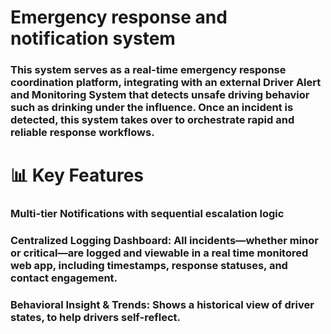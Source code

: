 # Emergency response and notification system
### This system serves as a real-time emergency response coordination platform, integrating with an external Driver Alert and Monitoring System that detects unsafe driving behavior such as drinking under the influence. Once an incident is detected, this system takes over to orchestrate rapid and reliable response workflows.

# 📊 Key Features
### Multi-tier Notifications with sequential escalation logic
### Centralized Logging Dashboard: All incidents—whether minor or critical—are logged and viewable in a real time monitored web app, including timestamps, response statuses, and contact engagement.
### Behavioral Insight & Trends: Shows a historical view of driver states, to help drivers self-reflect.

